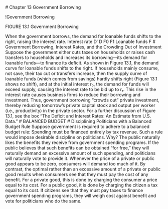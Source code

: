 \# Chapter 13 Government Borrowing

!Government Borrowing

FIGURE 13.1 Government Borrowing

When the government borrows, the demand for loanable funds shifts to the right, raising the interest rate. Interest rate D′ D F0 F1 Loanable funds F # Government Borrowing, Interest Rates, and the Crowding Out of Investment Suppose the government either cuts taxes on households or raises cash transfers to households and increases its borrowing—its demand for loanable funds—to finance its deficit. As shown in Figure 13.1, the demand curve for loanable funds shifts to the right. If households mainly consume, not save, their tax cut or transfers increase, then the supply curve of loanable funds (which comes from savings) hardly shifts right (Figure 13.1 shows no shift), and at the initial interest r₀, the demand for funds will exceed supply, causing the interest rate to be bid up to r₁. This rise in the interest rate causes business firms to reduce their borrowing and investment. Thus, government borrowing “crowds out” private investment, thereby reducing tomorrow’s private capital stock and output per worker (i.e., productivity) in the private sector. For a further discussion of Figure 13.1, see the box “The Deficit and Interest Rates: An Estimate from U.S. Data.” # BALANCED BUDGET # Disciplining Politicians with a Balanced Budget Rule Suppose government is required to adhere to a balanced budget rule: Spending must be financed entirely by tax revenue. Such a rule would impose desirable discipline on politicians. Why? The public naturally likes the benefits they receive from government spending programs. If the public believes that such benefits can be obtained “for free,” they will naturally demand an excessive amount of such spending, and politicians will naturally vote to provide it. Whenever the price of a private or public good appears to be zero, consumers will demand too much of it. By contrast, the optimal rather than an excessive amount of a private or public good results when consumers see that they must pay the cost of any benefit. For a private good, this is done by charging the consumer a price equal to its cost. For a public good, it is done by charging the citizen a tax equal to its cost. If citizens see that they must pay taxes to finance government spending programs, they will weigh cost against benefit and vote for politicians who do the same.